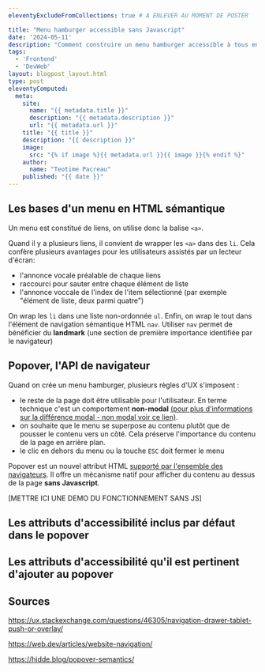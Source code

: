 ```yaml
---
eleventyExcludeFromCollections: true # A ENLEVER AU MOMENT DE POSTER

title: "Menu hamburger accessible sans Javascript"
date: '2024-05-11'
description: "Comment construire un menu hamburger accessible à tous en respectant l'amélioration progressive ?"
tags: 
  - 'Frontend'
  - 'DevWeb'
layout: blogpost_layout.html
type: post
eleventyComputed:
  meta:
    site:
      name: "{{ metadata.title }}"
      description: "{{ metadata.description }}"
      url: "{{ metadata.url }}"
    title: "{{ title }}"
    description: "{{ description }}"
    image:
      src: "{% if image %}{{ metadata.url }}{{ image }}{% endif %}"
    author:
      name: "Teotime Pacreau"
    published: "{{ date }}"
---
```


## Les bases d'un menu en HTML sémantique
Un menu est constitué de liens, on utilise donc la balise `<a>`.

Quand il y a plusieurs liens, il convient de wrapper les `<a>` dans des `li`. Cela confère plusieurs avantages pour les utilisateurs assistés par un lecteur d'écran:
- l'annonce vocale préalable de chaque liens
- raccourci pour sauter entre chaque élément de liste
- l'annonce voccale de l'index de l'item sélectionné (par exemple "élément de liste, deux parmi quatre")

On wrap les `li` dans une liste non-ordonnée `ul`. Enfin, on wrap le tout dans l'élément de navigation sémantique HTML `nav`. Utiliser `nav` permet de bénéficier du **landmark** (une section de première importance identifiée par le navigateur)

## Popover, l'API de navigateur
Quand on crée un menu hamburger, plusieurs règles d'UX s'imposent :
- le reste de la page doit être utilisable pour l'utilisateur. En terme technique c'est un comportement **non-modal** [(pour plus d'informations sur la différence modal - non modal voir ce lien)](https://hidde.blog/dialog-modal-popover-differences/#heading-3).
- on souhaite que le menu se superpose au contenu plutôt que de pousser le contenu vers un côté. Cela préserve l'importance du contenu de la page en arrière plan.
- le clic en dehors du menu ou la touche `ESC` doit fermer le menu

Popover est un nouvel attribut HTML [supporté par l'ensemble des navigateurs](https://developer.mozilla.org/fr/docs/Web/API/Popover_API). Il offre un mécanisme natif pour afficher du contenu au dessus de la page **sans Javascript**.

[METTRE ICI UNE DEMO DU FONCTIONNEMENT SANS JS]

## Les attributs d'accessibilité inclus par défaut dans le popover

## Les attributs d'accessibilité qu'il est pertinent d'ajouter au popover


## Sources
<https://ux.stackexchange.com/questions/46305/navigation-drawer-tablet-push-or-overlay/>

<https://web.dev/articles/website-navigation/>

<https://hidde.blog/popover-semantics/>